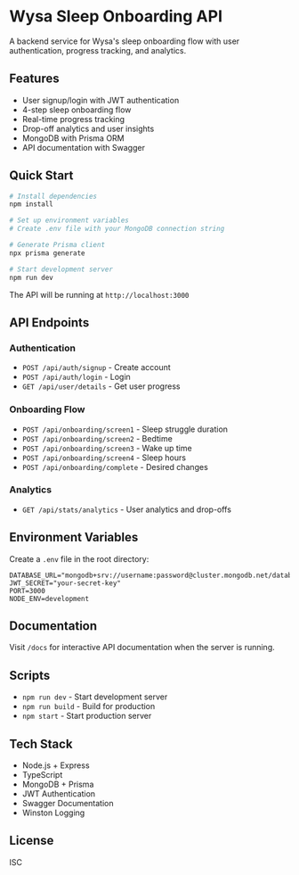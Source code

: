 # Wysa Sleep Onboarding API

A backend service for Wysa's sleep onboarding flow with user authentication, progress tracking, and analytics.

## Features

- User signup/login with JWT authentication
- 4-step sleep onboarding flow
- Real-time progress tracking
- Drop-off analytics and user insights
- MongoDB with Prisma ORM
- API documentation with Swagger

## Quick Start

```bash
# Install dependencies
npm install

# Set up environment variables
# Create .env file with your MongoDB connection string

# Generate Prisma client
npx prisma generate

# Start development server
npm run dev
```

The API will be running at `http://localhost:3000`

## API Endpoints

### Authentication
- `POST /api/auth/signup` - Create account
- `POST /api/auth/login` - Login
- `GET /api/user/details` - Get user progress

### Onboarding Flow
- `POST /api/onboarding/screen1` - Sleep struggle duration
- `POST /api/onboarding/screen2` - Bedtime
- `POST /api/onboarding/screen3` - Wake up time  
- `POST /api/onboarding/screen4` - Sleep hours
- `POST /api/onboarding/complete` - Desired changes

### Analytics
- `GET /api/stats/analytics` - User analytics and drop-offs

## Environment Variables

Create a `.env` file in the root directory:

```env
DATABASE_URL="mongodb+srv://username:password@cluster.mongodb.net/database"
JWT_SECRET="your-secret-key"
PORT=3000
NODE_ENV=development
```

## Documentation

Visit `/docs` for interactive API documentation when the server is running.

## Scripts

- `npm run dev` - Start development server
- `npm run build` - Build for production
- `npm start` - Start production server

## Tech Stack

- Node.js + Express
- TypeScript
- MongoDB + Prisma
- JWT Authentication
- Swagger Documentation
- Winston Logging

## License

ISC
